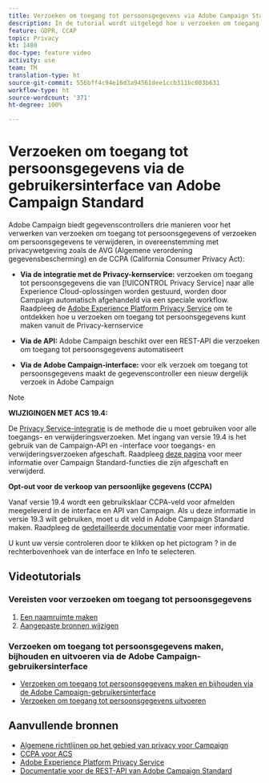 ```yaml
---
title: Verzoeken om toegang tot persoonsgegevens via Adobe Campaign Standard (ACS) - overzicht
description: In de tutorial wordt uitgelegd hoe u verzoeken om toegang tot persoonsgegevens maakt via de interface van Adobe Campaign Standard (ACS).
feature: GDPR, CCAP
topic: Privacy
kt: 1480
doc-type: feature video
activity: use
team: TM
translation-type: ht
source-git-commit: 556bff4c94e16d3a94561dee1ccb311bc003b631
workflow-type: ht
source-wordcount: '371'
ht-degree: 100%

---
```



# Verzoeken om toegang tot persoonsgegevens via de gebruikersinterface van Adobe Campaign Standard

Adobe Campaign biedt gegevenscontrollers drie manieren voor het verwerken van verzoeken om toegang tot persoonsgegevens of verzoeken om persoonsgegevens te verwijderen, in overeenstemming met privacywetgeving zoals de AVG (Algemene verordening gegevensbescherming) en de CCPA (California Consumer Privacy Act):

* **Via de integratie met de Privacy-kernservice:** verzoeken om toegang tot persoonsgegevens die van [!UICONTROL Privacy Service] naar alle Experience Cloud-oplossingen worden gestuurd, worden door Campaign automatisch afgehandeld via een speciale workflow. Raadpleeg de [Adobe Experience Platform Privacy Service](https://adobe.io/apis/cloudplatform/gdpr.html) om te ontdekken hoe u verzoeken om toegang tot persoonsgegevens kunt maken vanuit de Privacy-kernservice

* **Via de API:** Adobe Campaign beschikt over een REST-API die verzoeken om toegang tot persoonsgegevens automatiseert

* **Via de Adobe Campaign-interface:** voor elk verzoek om toegang tot persoonsgegevens maakt de gegevenscontroller een nieuw dergelijk verzoek in Adobe Campaign

>[!NOTE]
>
> **WIJZIGINGEN MET ACS 19.4:**
> 
> De [Privacy Service-integratie](https://adobe.io/apis/cloudplatform/gdpr.html) is de methode die u moet gebruiken voor alle toegangs- en verwijderingsverzoeken. Met ingang van versie 19.4 is het gebruik van de Campaign-API en -interface voor toegangs- en verwijderingsverzoeken afgeschaft. Raadpleeg [deze pagina](https://helpx.adobe.com/nl/campaign/kb/acs-deprecated-and-removed-features.html) voor meer informatie over Campaign Standard-functies die zijn afgeschaft en verwijderd.
>
>**Opt-out voor de verkoop van persoonlijke gegevens (CCPA)**
>
>Vanaf versie 19.4 wordt een gebruiksklaar CCPA-veld voor afmelden meegeleverd in de interface en API van Campaign. Als u deze informatie in versie 19.3 wilt gebruiken, moet u dit veld in Adobe Campaign Standard maken. Raadpleeg de [gedetailleerde documentatie](https://helpx.adobe.com/nl/campaign/kb/acs-privacy.html#ccpa) voor meer informatie.
>
> U kunt uw versie controleren door te klikken op het pictogram ? in de rechterbovenhoek van de interface en Info te selecteren.

## Videotutorials

### Vereisten voor verzoeken om toegang tot persoonsgegevens

1. [Een naamruimte maken](/help/privacy/namespaces-for-privacy-requests.md)
1. [Aangepaste bronnen wijzigen](/help/privacy/custom-resources-for-privacy-requests.md)

### Verzoeken om toegang tot persoonsgegevens maken, bijhouden en uitvoeren via de Adobe Campaign-gebruikersinterface

* [Verzoeken om toegang tot persoonsgegevens maken en bijhouden via de Adobe Campaign-gebruikersinterface](/help/privacy/create-and-track-privacy-requests.md)
* [Verzoeken om toegang tot persoonsgegevens uitvoeren](/help/privacy/execute-privacy-requests.md)

## Aanvullende bronnen

* [Algemene richtlijnen op het gebied van privacy voor Campaign](https://helpx.adobe.com/nl/campaign/kb/campaign-privacy-overview.html)
* [CCPA voor ACS](https://helpx.adobe.com/nl/campaign/kb/acs-privacy.html#ccpa)
* [Adobe Experience Platform Privacy Service](https://adobe.io/apis/cloudplatform/gdpr.html)
* [Documentatie voor de REST-API van Adobe Campaign Standard](https://final-docs.campaign.adobe.com/doc/standard/en/api/ACS_API.html#privacy-management)
